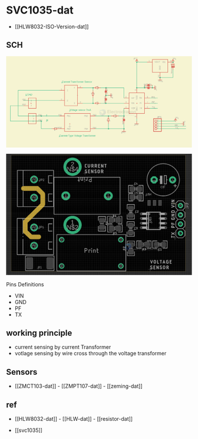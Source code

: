
# SVC1035-dat 

- [[HLW8032-ISO-Version-dat]]

## SCH 

![](2025-05-21-16-21-04.png)


![](2023-11-01-18-27-25.png)


Pins Definitions 

- VIN
- GND
- PF
- TX 



## working principle 

- current sensing by current Transformer
- votlage sensing by wire cross through the voltage transformer 

## Sensors 

- [[ZMCT103-dat]] - [[ZMPT107-dat]] - [[zeming-dat]]



## ref 

- [[HLW8032-dat]] - [[HLW-dat]] - [[resistor-dat]]

- [[svc1035]]
